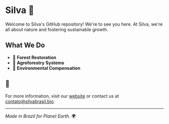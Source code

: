 # Silva 🌱

Welcome to Silva's GitHub repository! We're to see you here. At Silva, we're all about nature and fostering sustainable growth.

## What We Do

- 🌳 **Forest Restoration**
- 🌾 **Agroforestry Systems**
- 🌱 **Environmental Compensation**

## 🌿

For more information, visit our [website](https://www.silvabrasil.bio/) or contact us at contato@silvabrasil.bio.

---

*Made in Brazil for Planet Earth.* 🌍

